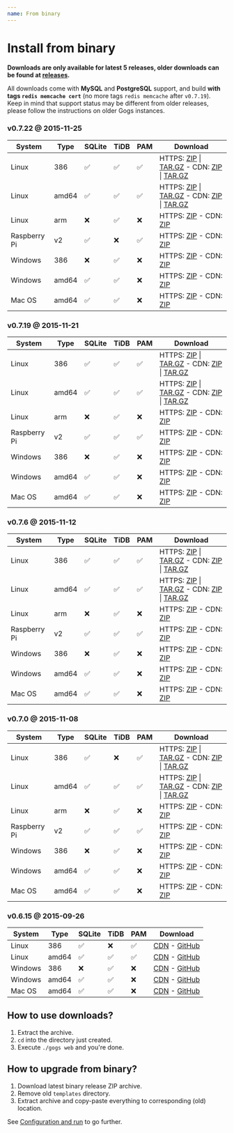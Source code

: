```yaml
---
name: From binary
---
```


# Install from binary

**Downloads are only available for latest 5 releases, older downloads can be found at [releases](https://github.com/gogits/gogs/releases?after=v0.6.15).**

All downloads come with **MySQL** and **PostgreSQL** support, and build **with tags `redis memcache cert`** (no more tags `redis memcache` after `v0.7.19`). Keep in mind that support status may be different from older releases, please follow the instructions on older Gogs instances.

### v0.7.22 @ 2015-11-25

|System|Type|SQLite|TiDB|PAM|Download|
|------|----|------|----|---|--------|
|Linux|386|✅|✅|✅|HTTPS: [ZIP](https://dl.gogs.io/gogs_v0.7.22_linux_386.zip) \| [TAR.GZ](https://dl.gogs.io/gogs_v0.7.22_linux_386.tar.gz) - CDN: [ZIP](http://7d9nal.com2.z0.glb.qiniucdn.com/gogs_v0.7.22_linux_386.zip) \| [TAR.GZ](http://7d9nal.com2.z0.glb.qiniucdn.com/gogs_v0.7.22_linux_386.tar.gz)|
|Linux|amd64|✅|✅|✅|HTTPS: [ZIP](https://dl.gogs.io/gogs_v0.7.22_linux_amd64.zip) \| [TAR.GZ](https://dl.gogs.io/gogs_v0.7.22_linux_amd64.tar.gz) - CDN: [ZIP](http://7d9nal.com2.z0.glb.qiniucdn.com/gogs_v0.7.22_linux_amd64.zip) \| [TAR.GZ](http://7d9nal.com2.z0.glb.qiniucdn.com/gogs_v0.7.22_linux_amd64.tar.gz)|
|Linux|arm|❌|✅|❌|HTTPS: [ZIP](https://dl.gogs.io/gogs_v0.7.22_linux_arm.zip) - CDN: [ZIP](http://7d9nal.com2.z0.glb.qiniucdn.com/gogs_v0.7.22_linux_arm.zip)|
|Raspberry Pi|v2|✅|❌|✅|HTTPS: [ZIP](https://dl.gogs.io/gogs_v0.7.22_raspi2.zip) - CDN: [ZIP](http://7d9nal.com2.z0.glb.qiniucdn.com/gogs_v0.7.22_raspi2.zip)|
|Windows|386|❌|✅|❌|HTTPS: [ZIP](https://dl.gogs.io/gogs_v0.7.22_windows_386.zip) - CDN: [ZIP](http://7d9nal.com2.z0.glb.qiniucdn.com/gogs_v0.7.22_windows_386.zip)|
|Windows|amd64|✅|✅|❌|HTTPS: [ZIP](https://dl.gogs.io/gogs_v0.7.22_windows_amd64.zip) - CDN: [ZIP](http://7d9nal.com2.z0.glb.qiniucdn.com/gogs_v0.7.22_windows_amd64.zip)|
|Mac OS|amd64|✅|✅|❌|HTTPS: [ZIP](https://dl.gogs.io/gogs_v0.7.22_darwin_amd64.zip) - CDN: [ZIP](http://7d9nal.com2.z0.glb.qiniucdn.com/gogs_v0.7.22_darwin_amd64.zip)|

### v0.7.19 @ 2015-11-21

|System|Type|SQLite|TiDB|PAM|Download|
|------|----|------|----|---|--------|
|Linux|386|✅|✅|✅|HTTPS: [ZIP](https://dl.gogs.io/gogs_v0.7.19_linux_386.zip) \| [TAR.GZ](https://dl.gogs.io/gogs_v0.7.19_linux_386.tar.gz) - CDN: [ZIP](http://7d9nal.com2.z0.glb.qiniucdn.com/gogs_v0.7.19_linux_386.zip) \| [TAR.GZ](http://7d9nal.com2.z0.glb.qiniucdn.com/gogs_v0.7.19_linux_386.tar.gz)|
|Linux|amd64|✅|✅|✅|HTTPS: [ZIP](https://dl.gogs.io/gogs_v0.7.19_linux_amd64.zip) \| [TAR.GZ](https://dl.gogs.io/gogs_v0.7.19_linux_amd64.tar.gz) - CDN: [ZIP](http://7d9nal.com2.z0.glb.qiniucdn.com/gogs_v0.7.19_linux_amd64.zip) \| [TAR.GZ](http://7d9nal.com2.z0.glb.qiniucdn.com/gogs_v0.7.19_linux_amd64.tar.gz)|
|Linux|arm|❌|✅|❌|HTTPS: [ZIP](https://dl.gogs.io/gogs_v0.7.19_linux_arm.zip) - CDN: [ZIP](http://7d9nal.com2.z0.glb.qiniucdn.com/gogs_v0.7.19_linux_arm.zip)|
|Raspberry Pi|v2|✅|✅|✅|HTTPS: [ZIP](https://dl.gogs.io/gogs_v0.7.19_raspi2.zip) - CDN: [ZIP](http://7d9nal.com2.z0.glb.qiniucdn.com/gogs_v0.7.19_raspi2.zip)|
|Windows|386|❌|✅|❌|HTTPS: [ZIP](https://dl.gogs.io/gogs_v0.7.19_windows_386.zip) - CDN: [ZIP](http://7d9nal.com2.z0.glb.qiniucdn.com/gogs_v0.7.19_windows_386.zip)|
|Windows|amd64|✅|✅|❌|HTTPS: [ZIP](https://dl.gogs.io/gogs_v0.7.19_windows_amd64.zip) - CDN: [ZIP](http://7d9nal.com2.z0.glb.qiniucdn.com/gogs_v0.7.19_windows_amd64.zip)|
|Mac OS|amd64|✅|✅|❌|HTTPS: [ZIP](https://dl.gogs.io/gogs_v0.7.19_darwin_amd64.zip) - CDN: [ZIP](http://7d9nal.com2.z0.glb.qiniucdn.com/gogs_v0.7.19_darwin_amd64.zip)|

### v0.7.6 @ 2015-11-12

|System|Type|SQLite|TiDB|PAM|Download|
|------|----|------|----|---|--------|
|Linux|386|✅|✅|✅|HTTPS: [ZIP](https://dl.gogs.io/gogs_v0.7.6_linux_386.zip) \| [TAR.GZ](https://dl.gogs.io/gogs_v0.7.6_linux_386.tar.gz) - CDN: [ZIP](http://7d9nal.com2.z0.glb.qiniucdn.com/gogs_v0.7.6_linux_386.zip) \| [TAR.GZ](http://7d9nal.com2.z0.glb.qiniucdn.com/gogs_v0.7.6_linux_386.tar.gz)|
|Linux|amd64|✅|✅|✅|HTTPS: [ZIP](https://dl.gogs.io/gogs_v0.7.6_linux_amd64.zip) \| [TAR.GZ](https://dl.gogs.io/gogs_v0.7.6_linux_amd64.tar.gz) - CDN: [ZIP](http://7d9nal.com2.z0.glb.qiniucdn.com/gogs_v0.7.6_linux_amd64.zip) \| [TAR.GZ](http://7d9nal.com2.z0.glb.qiniucdn.com/gogs_v0.7.6_linux_amd64.tar.gz)|
|Linux|arm|❌|✅|❌|HTTPS: [ZIP](https://dl.gogs.io/gogs_v0.7.6_linux_arm.zip) - CDN: [ZIP](http://7d9nal.com2.z0.glb.qiniucdn.com/gogs_v0.7.6_linux_arm.zip)|
|Raspberry Pi|v2|✅|✅|✅|HTTPS: [ZIP](https://dl.gogs.io/gogs_v0.7.6_raspi2.zip) - CDN: [ZIP](http://7d9nal.com2.z0.glb.qiniucdn.com/gogs_v0.7.6_raspi2.zip)|
|Windows|386|❌|✅|❌|HTTPS: [ZIP](https://dl.gogs.io/gogs_v0.7.6_windows_386.zip) - CDN: [ZIP](http://7d9nal.com2.z0.glb.qiniucdn.com/gogs_v0.7.6_windows_386.zip)|
|Windows|amd64|✅|✅|❌|HTTPS: [ZIP](https://dl.gogs.io/gogs_v0.7.6_windows_amd64.zip) - CDN: [ZIP](http://7d9nal.com2.z0.glb.qiniucdn.com/gogs_v0.7.6_windows_amd64.zip)|
|Mac OS|amd64|✅|✅|❌|HTTPS: [ZIP](https://dl.gogs.io/gogs_v0.7.6_darwin_amd64.zip) - CDN: [ZIP](http://7d9nal.com2.z0.glb.qiniucdn.com/gogs_v0.7.6_darwin_amd64.zip)|

### v0.7.0 @ 2015-11-08

|System|Type|SQLite|TiDB|PAM|Download|
|------|----|------|----|---|--------|
|Linux|386|✅|❌|✅|HTTPS: [ZIP](https://dl.gogs.io/gogs_v0.7.0_linux_386.zip) \| [TAR.GZ](https://dl.gogs.io/gogs_v0.7.0_linux_386.tar.gz) - CDN: [ZIP](http://7d9nal.com2.z0.glb.qiniucdn.com/gogs_v0.7.0_linux_386.zip) \| [TAR.GZ](http://7d9nal.com2.z0.glb.qiniucdn.com/gogs_v0.7.0_linux_386.tar.gz)|
|Linux|amd64|✅|✅|✅|HTTPS: [ZIP](https://dl.gogs.io/gogs_v0.7.0_linux_amd64.zip) \| [TAR.GZ](https://dl.gogs.io/gogs_v0.7.0_linux_amd64.tar.gz) - CDN: [ZIP](http://7d9nal.com2.z0.glb.qiniucdn.com/gogs_v0.7.0_linux_amd64.zip) \| [TAR.GZ](http://7d9nal.com2.z0.glb.qiniucdn.com/gogs_v0.7.0_linux_amd64.tar.gz)|
|Linux|arm|❌|✅|❌|HTTPS: [ZIP](https://dl.gogs.io/gogs_v0.7.0_linux_arm.zip) - CDN: [ZIP](http://7d9nal.com2.z0.glb.qiniucdn.com/gogs_v0.7.0_linux_arm.zip)|
|Raspberry Pi|v2|✅|✅|✅|HTTPS: [ZIP](https://dl.gogs.io/gogs_v0.7.0_raspi2.zip) - CDN: [ZIP](http://7d9nal.com2.z0.glb.qiniucdn.com/gogs_v0.7.0_raspi2.zip)|
|Windows|386|❌|✅|❌|HTTPS: [ZIP](https://dl.gogs.io/gogs_v0.7.0_windows_386.zip) - CDN: [ZIP](http://7d9nal.com2.z0.glb.qiniucdn.com/gogs_v0.7.0_windows_386.zip)|
|Windows|amd64|✅|✅|❌|HTTPS: [ZIP](https://dl.gogs.io/gogs_v0.7.0_windows_amd64.zip) - CDN: [ZIP](http://7d9nal.com2.z0.glb.qiniucdn.com/gogs_v0.7.0_windows_amd64.zip)|
|Mac OS|amd64|✅|✅|❌|HTTPS: [ZIP](https://dl.gogs.io/gogs_v0.7.0_darwin_amd64.zip) - CDN: [ZIP](http://7d9nal.com2.z0.glb.qiniucdn.com/gogs_v0.7.0_darwin_amd64.zip)|

### v0.6.15 @ 2015-09-26

|System|Type|SQLite|TiDB|PAM|Download|
|------|----|------|----|---|--------|
|Linux|386|✅|❌|✅|[CDN](http://7d9nal.com2.z0.glb.qiniucdn.com/gogs_v0.6.15_linux_386.zip) - [GitHub](https://github.com/gogits/gogs/releases/tag/v0.6.15)|
|Linux|amd64|✅|✅|✅|[CDN](http://7d9nal.com2.z0.glb.qiniucdn.com/gogs_v0.6.15_linux_amd64.zip) - [GitHub](https://github.com/gogits/gogs/releases/tag/v0.6.15)|
|Windows|386|❌|✅|❌|[CDN](http://7d9nal.com2.z0.glb.qiniucdn.com/gogs_v0.6.15_windows_386.zip) - [GitHub](https://github.com/gogits/gogs/releases/tag/v0.6.15)|
|Windows|amd64|✅|✅|❌|[CDN](http://7d9nal.com2.z0.glb.qiniucdn.com/gogs_v0.6.15_windows_amd64.zip) - [GitHub](https://github.com/gogits/gogs/releases/tag/v0.6.15)|
|Mac OS|amd64|✅|✅|❌|[CDN](http://7d9nal.com2.z0.glb.qiniucdn.com/gogs_v0.6.15_darwin_amd64.zip) - [GitHub](https://github.com/gogits/gogs/releases/tag/v0.6.15)|

## How to use downloads?

1. Extract the archive.
2. `cd` into the directory just created.
3. Execute `./gogs web` and you're done.

## How to upgrade from binary?

1. Download latest binary release ZIP archive.
2. Remove old `templates` directory.
3. Extract archive and copy-paste everything to corresponding (old) location.

See [Configuration and run](/docs/installation/configuration_and_run) to go further.
